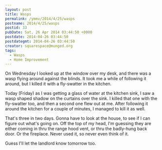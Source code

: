 ```yaml
---
layout: post
title: Wasps
permalink: /ymmv/2014/4/25/wasps
postname: 2014/4/25/wasps
postid: 33
pubDate: Sat, 26 Apr 2014 03:44:50 +0000
postdate: 2014-04-26 03:44:50
postdategmt: 2014-04-26 03:44:50
creator: squarespace@munged.org
tags:
  - Wasps
  - Home Improvement
---
```


On Wednesday I looked up at the window over my desk, and there was a wasp flying around
against the blinds. It took me a while of following it around, but I killed it with a
fly-swatter in the kitchen.

Today (Friday) as I was getting a glass of water at the kitchen sink, I saw a wasp
shaped shadow on the curtains over the sink. I killed that one with the fly-swatter
too, and then a second one flew out at me. After following it around the kitchen for
a couple of minutes, I managed to kill it as well.

That's three in two days. Gonna have to look at the house, to see if I can figure out
what's going on. Off the top of my head, I'm guessing they are either coming in thru
the range hood vent, or thru the badly-hung back door. Or the fireplace. Never used
it, so never even think of it.

Guess I'll let the landlord know tomorrow too.
